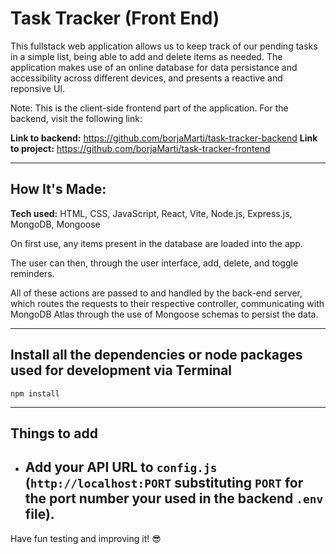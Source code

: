# Task Tracker (Front End)

This fullstack web application allows us to keep track of our pending tasks in a simple list, being able to add and delete items as needed. The application makes use of an online database for data persistance and accessibility across different devices, and presents a reactive and reponsive UI.

Note: This is the client-side frontend part of the application. For the backend, visit the following link:

**Link to backend:** https://github.com/borjaMarti/task-tracker-backend
**Link to project:** https://github.com/borjaMarti/task-tracker-frontend

---

## How It's Made:

**Tech used:** HTML, CSS, JavaScript, React, Vite, Node.js, Express.js, MongoDB, Mongoose

On first use, any items present in the database are loaded into the app.

The user can then, through the user interface, add, delete, and toggle reminders.

All of these actions are passed to and handled by the back-end server, which routes the requests to their respective controller, communicating with MongoDB Atlas through the use of Mongoose schemas to persist the data.

---

## Install all the dependencies or node packages used for development via Terminal

`npm install`

---

## Things to add

- ## Add your API URL to `config.js` (`http://localhost:PORT` substituting `PORT` for the port number your used in the backend `.env` file).

Have fun testing and improving it! 😎
